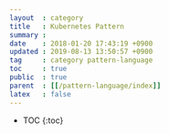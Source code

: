 ```yaml
---
layout  : category
title   : Kubernetes Pattern
summary :
date    : 2018-01-20 17:43:19 +0900
updated : 2019-08-13 13:50:57 +0900
tag     : category pattern-language
toc     : true
public  : true
parent  : [[/pattern-language/index]]
latex   : false
---
```

* TOC
{:toc}


